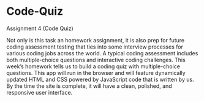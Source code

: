 # Code-Quiz
Assignment 4 (Code Quiz)


Not only is this task an homework assignment, it is also prep for future coding assessment testing that ties into some interview processes for various coding jobs across the world. A typical coding assessment includes both multiple-choice questions and interactive coding challenges.
This week’s homework tells us to build a coding quiz with multiple-choice questions. This app will run in the browser and will feature dynamically updated HTML and CSS powered by JavaScript code that is written by us. By the time the site is complete, it will have a clean, polished, and responsive user interface.
